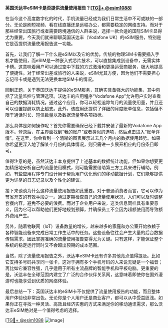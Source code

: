 **英国沃达丰eSIM卡是否提供流量使用报告？[[TG💪+ @esim1088](https://t.me/s/esim1088)]**

在当今这个高度数字化的时代，手机流量已经成为我们日常生活中不可或缺的一部分。无论是刷短视频、看在线直播还是远程办公，都需要稳定的网络支持。而对于那些经常出国旅行或者需要跨境通信的人群来说，选择一款合适的国际SIM卡显得尤为重要。今天我们就来聊聊英国沃达丰（Vodafone UK）的eSIM服务，特别是它是否提供流量使用报告这一功能。

首先，让我们了解一下什么是eSIM以及它的优势。传统的物理SIM卡需要插入手机才能使用，而eSIM是一种嵌入式芯片技术，可以直接集成到设备中，无需实体卡槽。这意味着用户可以通过空中下载的方式激活和更换运营商服务，极大地提高了便捷性。对于经常出差或旅行的人来说，eSIM尤其方便，因为他们不需要担心忘记带卡或是遇到无法更换本地SIM卡的情况。

回到正题，关于英国沃达丰提供的eSIM服务，其确实具备强大的功能集，其中包括了流量监控与管理选项。沃达丰的应用程序“Vodafone App”允许用户实时查看自己的数据消耗情况。通过这个应用，你可以轻松追踪每月的流量使用量，并且还可以设置提醒以防止超支。此外，该应用还提供了详细的月度账单信息，包括但不限于通话时长、短信数量以及数据流量等各项指标。

那么具体是如何操作呢？首先你需要确保已经下载并安装了最新的Vodafone App版本。登录后，在主界面找到“我的账户”或者类似的选项，然后点击进入“账单详情”。在这里，你会看到一个清晰的图表展示过去几个月内的数据使用趋势。如果你希望更深入地了解某个月份的具体情况，则只需进一步展开相应的月份条目即可。

值得注意的是，虽然沃达丰本身提供了上述基本的数据统计功能，但如果你想要更加精细地分析自己的流量使用模式，则可能需要借助第三方工具来进行辅助。例如，有些应用程序专门设计用于帮助用户优化他们的移动数据计划，它们能够提供更为详尽的日志记录以及个性化的建议。

接下来谈谈为什么这种流量使用报告如此重要。对于普通消费者而言，它可以作为节省开支的有效手段之一。通过定期检查自己的流量使用状况，人们可以及时调整套餐内容，避免不必要的浪费。而对于企业用户来说，这类信息同样具有重要意义，因为它可以帮助他们更好地规划预算，并确保员工不会因为超额使用而导致额外费用产生。

另外，随着物联网（IoT）设备数量的增长，越来越多的家庭和办公室开始依赖于各种智能设备来完成日常工作生活中的任务。这些设备往往会产生大量的后台数据传输需求，因此掌握准确的流量使用报告变得尤为关键。只有这样，才能保证整个系统的稳定运行同时又不会超出预期的成本范围。

当然，除了流量使用报告之外，沃达丰eSIM卡还有许多其他亮点值得提及。比如它支持多号码共享同一张卡，这对于拥有多个手机号码的人来说无疑是一个福音；再比如它兼容性强，几乎适用于所有主流品牌的智能手机和平板电脑。更重要的是，沃达丰在全球范围内建立了广泛的合作伙伴关系网，这意味着即使你在国外漫游时也能享受到优质的网络体验。

最后总结一下：英国沃达丰的eSIM卡不仅提供了流量使用报告的功能，而且整体用户体验也非常出色。无论你是个人用户还是商业客户，都可以从中受益匪浅。如果你正在寻找一种灵活、高效且经济实惠的方式来满足你的移动通讯需求，那么沃达丰eSIM绝对是一个值得考虑的选择。

[[TG💪+ @esim1088](https://t.me/s/esim1088) ![Image](https://i.postimg.cc/4NQfJmqS/Snipaste-2025-05-13-00-14-12.png)]